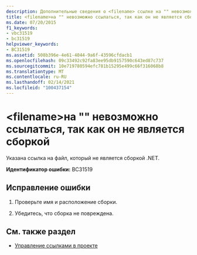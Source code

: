 ```yaml
---
description: Дополнительные сведения о <filename> ссылке на "" невозможно, так как она не является сборкой.
title: <filename>на "" невозможно ссылаться, так как он не является сборкой
ms.date: 07/20/2015
f1_keywords:
- vbc31519
- bc31519
helpviewer_keywords:
- BC31519
ms.assetid: 508b396e-4e61-4044-9a6f-43596cfdacb1
ms.openlocfilehash: 09c33492c92fa83ee95db9157590c643ed87c737
ms.sourcegitcommit: 10e719780594efc781b15295e499c66f316068b8
ms.translationtype: MT
ms.contentlocale: ru-RU
ms.lasthandoff: 02/14/2021
ms.locfileid: "100437154"
---
```

# <a name="filename-cannot-be-referenced-because-it-is-not-an-assembly"></a>\<filename>на "" невозможно ссылаться, так как он не является сборкой

Указана ссылка на файл, который не является сборкой .NET.  
  
 **Идентификатор ошибки:** BC31519  
  
## <a name="to-correct-this-error"></a>Исправление ошибки  
  
1. Проверьте имя и расположение сборки.  
  
2. Убедитесь, что сборка не повреждена.  
  
## <a name="see-also"></a>См. также раздел

- [Управление ссылками в проекте](/visualstudio/ide/managing-references-in-a-project)
